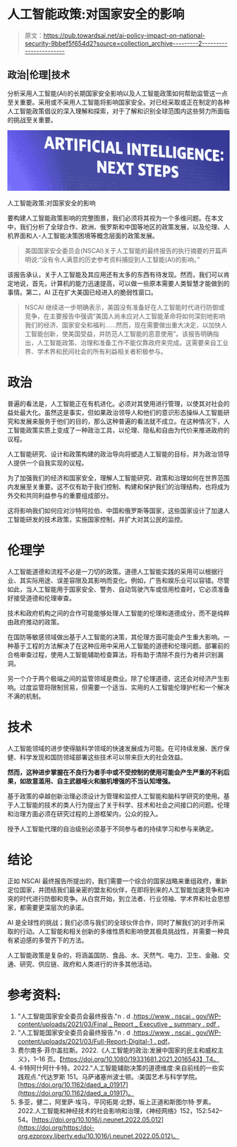 # 人工智能政策:对国家安全的影响

> 原文：<https://pub.towardsai.net/ai-policy-impact-on-national-security-9bbef5f654d2?source=collection_archive---------2----------------------->

## 政治|伦理|技术

分析采用人工智能(AI)的长期国家安全影响以及人工智能政策如何帮助监管这一点至关重要。采用或不采用人工智能将影响国家安全。对已经采取或正在制定的各种人工智能政策倡议的深入理解和探索，对于了解和识别全球范围内这些努力所面临的挑战至关重要。

![](img/9f9c44edf1c25ca1d6b98ffb0906c72b.png)

人工智能政策:对国家安全的影响

要构建人工智能政策影响的完整图景，我们必须将其视为一个多维问题。在本文中，我们分析了全球合作、欧洲、俄罗斯和中国等地区的政策发展，以及伦理、人机界面和人-人工智能决策困境等概念层面的政策发展。

> 美国国家安全委员会(NSCAI)关于人工智能的最终报告的执行摘要的开篇声明说:“没有令人满意的历史参考资料捕捉到人工智能(AI)的影响。”

该报告承认，关于人工智能及其应用还有太多的东西有待发现。然而，我们可以肯定地说，首先，计算机的能力迅速提高，可以做一些原本需要人类智慧才能做到的事情。第二，AI 正在扩大美国已经进入的脆弱性窗口。

> NSCAI 继续进一步明确表示，美国没有准备好在人工智能时代进行防御或竞争，在主要报告中强调“美国人尚未应对人工智能革命将如何深刻地影响我们的经济、国家安全和福利……然而，现在需要做出重大决定，以加快人工智能创新，使美国受益，并防范人工智能的恶意使用”。该报告明确指出，人工智能政策、治理和准备工作不能仅靠政府来完成。这需要来自工业界、学术界和民间社会的所有利益相关者积极参与。

# 政治

普遍的看法是，人工智能正在有机进化。必须对其使用进行管理，以使其对社会的益处最大化。虽然这是事实，但如果政治领导人和他们的意识形态操纵人工智能研究和发展来服务于他们的目的，那么这种普遍的看法就不成立。在这种情况下，人工智能政策实质上变成了一种政治工具，以伦理、隐私和自由为代价来推进政府的议程。

人工智能研究、设计和政策构建的政治导向将塑造人工智能的目标，并为政治领导人提供一个自我实现的议程。

为了加强我们的经济和国家安全，理解人工智能研究、政策和治理如何在世界范围内发展至关重要。这不仅有助于我们控制、构建和保护我们的治理结构，也将成为外交和共同利益参与的重要组成部分。

这将影响我们如何应对沙特阿拉伯、中国和俄罗斯等国家，这些国家设计了加速人工智能研发的技术政策，实施国家控制，并扩大对其公民的监控。

# 伦理学

人工智能道德和流程不必是一刀切的政策。道德人工智能实践的采用可以根据行业、其实际用途、误差容限及其影响而变化。例如，广告和娱乐业可以容错。尽管如此，当人工智能用于国家安全、警务、自动驾驶汽车或信用检查时，它必须准备好接受道德和伦理审查。

技术和政府机构之间的合作可能能够处理人工智能的伦理和道德成分，而不是纯粹由政府推动的政策。

在国防等敏感领域做出基于人工智能的决策，其伦理方面可能会产生重大影响。一种基于工程的方法解决了在这种应用中采用人工智能的道德和伦理问题。部署前的合格审查过程，使用人工智能辅助检查算法，将有助于清除不良行为者并识别漏洞。

另一个介于两个极端之间的监管领域是商业。除了伦理道德，这还会对经济产生影响。过度监管将限制贸易，但需要一个适当、实用的人工智能伦理护栏和一个解决不满的机制。

# 技术

人工智能领域的进步使得脑科学领域的快速发展成为可能。在可持续发展、医疗保健、科学发现和国防领域部署这些技术可以带来巨大的社会效益。

**然而，这种进步掌握在不良行为者手中或不受控制的使用可能会产生严重的不利后果，如故意滥用、自主武器哑火和脑机增强的不当认知增强。**

基于政策的卓越创新治理必须设计为管理和监控人工智能和脑科学研究的使用。基于人工智能的技术的类人行为提出了关于科学、技术和社会之间接口的问题。伦理和治理方面必须在研究过程的上游框架内，公众的投入。

授予人工智能代理的自治级别必须基于不同参与者的持续学习和参与来确定。

# 结论

正如 NSCAI 最终报告所提出的，我们需要一个综合的国家战略来重组政府，重新定位国家，并团结我们最亲密的盟友和伙伴，在即将到来的人工智能加速竞争和冲突的时代进行防御和竞争。从白宫开始，到立法者、行业领袖、学术界和社会思想家，都需要更深层次的承诺。

AI 是全球性的挑战；我们必须与我们的全球伙伴合作，同时了解我们的对手所采取的行动。人工智能和相关创新的多维性质和影响使其极具挑战性，并需要一种具有紧迫感的多管齐下的方法。

人工智能政策是复杂的，将涵盖国防、食品、水、天然气、电力、卫生、金融、交通、研究、供应链、政府和人类进行的许多其他活动。

# 参考资料:

1.  "人工智能国家安全委员会最终报告."n . d .[https://www . nscai . gov/WP-content/uploads/2021/03/Final _ Report _ Executive _ summary . pdf .](https://www.nscai.gov/wp-content/uploads/2021/03/Final_Report_Executive_Summary.pdf.)
2.  "人工智能国家安全委员会最终报告."n . d .[https://www . nscai . gov/WP-content/uploads/2021/03/Full-Report-Digital-1 . pdf](https://www.nscai.gov/wp-content/uploads/2021/03/Full-Report-Digital-1.pdf)。
3.  费尔南多·菲尔盖拉斯。2022.《人工智能的政治:发展中国家的民主和威权主义》，1–16 页。【https://doi.org/10.1080/19331681.2021.2016543】T4。
4.  卡特阿什阿什卡特。2022."人工智能辅助决策的道德维度:来自前线的一些实践观点."代达罗斯 151。马萨诸塞州波士顿。:美国艺术与科学学院。[https://doi.org/10.1162/daed_a_01917](https://doi.org/10.1162/daed_a_01917)。
5.  多亚，健二，阿里萨·埃马，平冈拓晃·北野，坂上正道和斯图尔特·罗素。2022.人工智能和神经技术的社会影响和治理，《神经网络》152，152:542–54。[https://doi.org/10.1016/j.neunet.2022.05.012](https://doi.org/https:/doi-org.ezproxy.liberty.edu/10.1016/j.neunet.2022.05.012)。